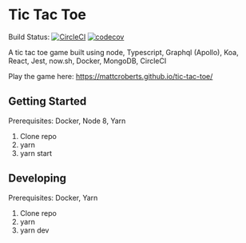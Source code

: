 # Tic Tac Toe

Build Status: [![CircleCI](https://circleci.com/gh/mattcroberts/tic-tac-toe/tree/master.svg?style=svg)](https://circleci.com/gh/mattcroberts/tic-tac-toe/tree/master) [![codecov](https://codecov.io/gh/mattcroberts/tic-tac-toe/branch/master/graph/badge.svg)](https://codecov.io/gh/mattcroberts/tic-tac-toe)

A tic tac toe game built using node, Typescript, Graphql (Apollo), Koa, React, Jest, now.sh, Docker, MongoDB, CircleCI

Play the game here: https://mattcroberts.github.io/tic-tac-toe/

## Getting Started

Prerequisites: Docker, Node 8, Yarn

1. Clone repo
2. yarn
3. yarn start

## Developing

Prerequisites: Docker, Yarn

1. Clone repo
2. yarn
3. yarn dev
